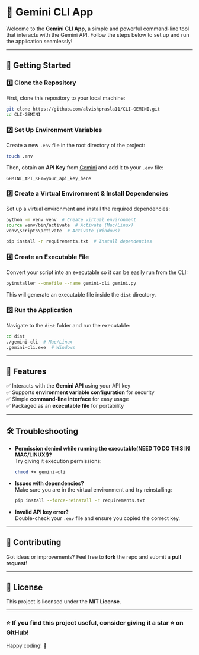 # 🌟 Gemini CLI App

Welcome to the **Gemini CLI App**, a simple and powerful command-line tool that interacts with the Gemini API. Follow the steps below to set up and run the application seamlessly!

---

## 🚀 Getting Started

### 1️⃣ Clone the Repository
First, clone this repository to your local machine:

```bash
git clone https://github.com/alvishprasla11/CLI-GEMINI.git
cd CLI-GEMINI
```

### 2️⃣ Set Up Environment Variables
Create a new `.env` file in the root directory of the project:

```bash
touch .env
```

Then, obtain an **API Key** from [Gemini](https://aistudio.google.com/apikey) and add it to your `.env` file:

```
GEMINI_API_KEY=your_api_key_here
```

### 3️⃣ Create a Virtual Environment & Install Dependencies
Set up a virtual environment and install the required dependencies:

```bash
python -m venv venv  # Create virtual environment
source venv/bin/activate  # Activate (Mac/Linux)
venv\Scripts\activate  # Activate (Windows)

pip install -r requirements.txt  # Install dependencies
```

### 4️⃣ Create an Executable File
Convert your script into an executable so it can be easily run from the CLI:

```bash
pyinstaller --onefile --name gemini-cli gemini.py
```

This will generate an executable file inside the `dist` directory.

### 5️⃣ Run the Application
Navigate to the `dist` folder and run the executable:

```bash
cd dist
./gemini-cli  # Mac/Linux
.gemini-cli.exe  # Windows
```

---

## 🎯 Features
✅ Interacts with the **Gemini API** using your API key  
✅ Supports **environment variable configuration** for security  
✅ Simple **command-line interface** for easy usage  
✅ Packaged as an **executable file** for portability  

---

## 🛠 Troubleshooting

- **Permission denied while running the executable(NEED TO DO THIS IN MAC/LINUX!)?**  
  Try giving it execution permissions:
  ```bash
  chmod +x gemini-cli
  ```

- **Issues with dependencies?**  
  Make sure you are in the virtual environment and try reinstalling:
  ```bash
  pip install --force-reinstall -r requirements.txt
  ```

- **Invalid API key error?**  
  Double-check your `.env` file and ensure you copied the correct key.

---

## 🤝 Contributing
Got ideas or improvements? Feel free to **fork** the repo and submit a **pull request**!

---

## 📜 License
This project is licensed under the **MIT License**.

---

### ⭐ If you find this project useful, consider giving it a star ⭐ on GitHub!

Happy coding! 🚀

